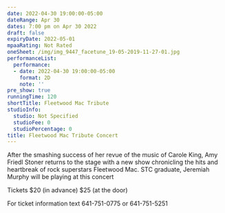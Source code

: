 ```yaml
---
date: 2022-04-30 19:00:00-05:00
dateRange: Apr 30
dates: 7:00 pm on Apr 30 2022
draft: false
expiryDate: 2022-05-01
mpaaRating: Not Rated
oneSheet: /img/img_9447_facetune_19-05-2019-11-27-01.jpg
performanceList:
  performance:
  - date: 2022-04-30 19:00:00-05:00
    format: 2D
    note: ''
pre_show: true
runningTime: 120
shortTitle: Fleetwood Mac Tribute
studioInfo:
  studio: Not Specified
  studioFee: 0
  studioPercentage: 0
title: Fleetwood Mac Tribute Concert
---
```


After the smashing success of her revue of the music of Carole King, Amy Friedl Stoner returns to the stage with a new show chronicling the hits and heartbreak of rock superstars Fleetwood Mac. STC graduate, Jeremiah Murphy will be playing at this concert

Tickets $20 (in advance) $25 (at the door)

For ticket information text 641-751-0775 or 641-751-5251